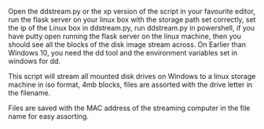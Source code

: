 Open the ddstream.py or the xp version of the script in your favourite editor, run the flask server on your linux box with the storage path set correctly, set the ip of the Linux box in ddstream.py, run ddstream.py in powershell, if you have putty open running the flask server on the linux machine, then you should see all the blocks of the disk image stream across. On Earlier than Windows 10, you need the dd tool and the environment variables set in windows for dd.

This script will stream all mounted disk drives on Windows to a linux storage machine in iso format, 4mb blocks, files are assorted with the drive letter in the filename.

Files are saved with the MAC address of the streaming computer in the file name for easy assorting.

